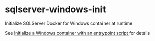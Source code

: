 # sqlserver-windows-init
Initialize SQLServer Docker for Windows container at runtime

See [Initialize a Windows container with an entrypoint script
](https://www.dontpanicblog.co.uk/2020/05/26/initialize-a-windows-container/) for details
